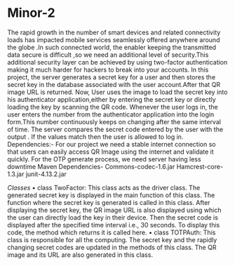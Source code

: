 # Minor-2
The rapid growth in the number of smart devices and related connectivity loads has impacted mobile services seamlessly offered anywhere around the globe .In such connected world, the enabler keeping the transmitted data secure is difficult ,so we need an additional level of security.This additional security layer can be achieved by using two-factor authentication making it much harder for hackers to break into your accounts.
In this project, the server generates a secret key for a user and then stores the secret key in the database associated with the user account.After that QR image URL is returned. Now, User uses the image to load the secret key into his authenticator application,either by entering the secret key or directly loading the key by scanning the QR code. Whenever the user logs in, the user enters the number from the authenticator application into the login form.This number continuously keeps on changing after the same interval of time. The server compares the secret code entered by the user with the output . If the values match then the user is allowed to log in. 
Dependencies:- 
For our project we need a stable internet connection so that users can easily access QR Image using the internet and validate it quickly.
For the OTP generate process, we need server having less downtime 
Maven Dependencies-
Commons-codec-1.6.jar
Hamcrest-core-1.3.jar
junit-4.13.2.jar

*Classes*
•	class TwoFactor:
This class acts as the driver class. The generated secret key is displayed in the main function of this class. The function where the secret key is generated is called in this class. After displaying the secret key, the QR image URL is also displayed using which the user can directly load the key in their device. Then the secret code is displayed after the specified time interval i.e., 30 seconds. To display this code, the method which returns it is called here.
•	class TOTPAuth:
       This class is responsible for all the computing. The secret key and the rapidly changing secret codes are updated in the methods of this class. The QR image and its URL are also generated in this class.
